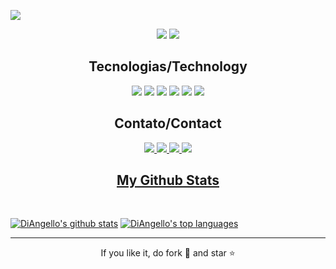 </p align="center">
<img src="https://github.com/DiAngello/imagens/blob/main/APRES.jpg" />

<p align="center">
 
 <img src="https://badges.pufler.dev/visits/DiAngello/DiAngello" /> 
 <img src="https://badges.pufler.dev/commits/monthly/DiAngello"/>

<h2 align="center">Tecnologias/Technology </h2>
<p align="center">
 <img src="https://img.shields.io/badge/C-00599C?style=flat-square&logo=c&logoColor=white"/>
<img src="https://img.shields.io/badge/-C++-00599C?style=flat-square&logo=c"/>
<img src="https://img.shields.io/badge/-HTML5-E34F26?style=flat-square&logo=html5&logoColor=white"/>
<img src="https://img.shields.io/badge/-CSS3-1572B6?style=flat-square&logo=css3"/>
<img src="https://img.shields.io/badge/-JavaScript-black?style=flat-square&logo=javascript"/>
<img src="https://img.shields.io/badge/-Git-black?style=flat-square&logo=git"/>


<h2 align="center"> Contato/Contact </h2>
<p align="center">
<a href=https://github.com/DiAngello> <img src="https://img.shields.io/badge/GitHub-100000?style=for-the-badge&logo=github&logoColor=white"/>
<a href=https://www.instagram.com/itsfd.a/> <img src="https://img.shields.io/badge/Instagram-E4405F?style=for-the-badge&logo=instagram&logoColor=white"/>
<a href=https://www.linkedin.com/in/andressa-de-souza-88808721b> <img src="https://img.shields.io/badge/linkedin-%230077B5.svg?&style=for-the-badge&logo=linkedin&logoColor=white"/>

<img src="https://img.shields.io/badge/Gmail-andressa.gabrielly.ofc%40gmail.com-red"/>


<h2 align="center">
  My Github Stats
  </h2>
<br>
<p align = "center">

[![DiAngello's github stats](https://github-readme-stats.vercel.app/api?username=DiAngello&theme=dracula)](https://github.com/DiAngello/github-readme-stats)
[![DiAngello's top languages](https://github-readme-stats.vercel.app/api/top-langs/?username=DiAngello&theme=dracula)](https://github.com/DiAngello/github-readme-stats)

</p>
<hr>
<p align="center">If you like it, do fork 🍴 and star ⭐</p>
